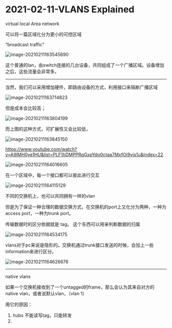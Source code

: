 # 2021-02-11-VLANS Explained

virtual local Area network

可以将一篇区域化分为更小的可控区域

“broadcast traffic”

![image-20210211163545690](C:%5CUsers%5CChris%5CAppData%5CRoaming%5CTypora%5Ctypora-user-images%5Cimage-20210211163545690.png)

这个普通的lan，由switch连接的几台设备，共同组成了一个广播区域。设备增加之后，这些流量会非常多。



---

当然，我们可以采用增加硬件，即路由设备的方式，利用接口来隔断广播区域

![image-20210211163714823](C:%5CUsers%5CChris%5CAppData%5CRoaming%5CTypora%5Ctypora-user-images%5Cimage-20210211163714823.png)

但是成本会比较高；

![image-20210211163804199](C:%5CUsers%5CChris%5CAppData%5CRoaming%5CTypora%5Ctypora-user-images%5Cimage-20210211163804199.png)

而上图的这种方式，可扩展性又会比较低，

![image-20210211163845150](C:%5CUsers%5CChris%5CAppData%5CRoaming%5CTypora%5Ctypora-user-images%5Cimage-20210211163845150.png)

https://www.youtube.com/watch?v=A9lMH0ye1HU&list=PLF1hDMPPRqGxpYdo0ctaa7MxfOi9vjs1u&index=22

![image-20210211164016605](C:%5CUsers%5CChris%5CAppData%5CRoaming%5CTypora%5Ctypora-user-images%5Cimage-20210211164016605.png)

在一个区域中，每一个接口都可以彼此进行交互

![image-20210211164115129](C:%5CUsers%5CChris%5CAppData%5CRoaming%5CTypora%5Ctypora-user-images%5Cimage-20210211164115129.png)

不同的交换机上，也可以共同拥有一样的vlan

但是为了保证一种合理的数据交换方式，在交换机的port上又化分为两种，一种为access port，一种为trunk port。

传输数据时的区分依据就是 tag。 这个东西可以用来判断数据的归属

![image-20210211164534175](C:%5CUsers%5CChris%5CAppData%5CRoaming%5CTypora%5Ctypora-user-images%5Cimage-20210211164534175.png)

vlans对于pc来说是隐形的。交换机通过trunk接口发送的时候，会加上一些information来进行区分。

![image-20210211164626676](C:%5CUsers%5CChris%5CAppData%5CRoaming%5CTypora%5Ctypora-user-images%5Cimage-20210211164626676.png)

----

native vlans

如果一个交换机接收到了一个untagged的frame，那么会认为其来自对方的native vlan，或者说默认vlan，（vlan 1）

用它的原因：

1. hubs 不能读写tag，只能转发
2. 

